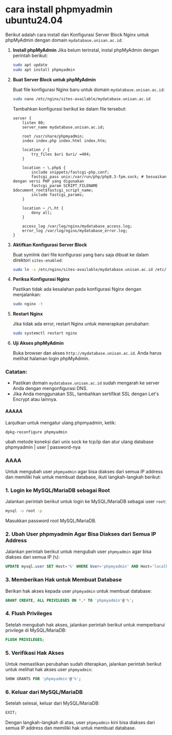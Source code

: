 # cara install phpmyadmin ubuntu24.04
Berikut adalah cara install dan Konfigurasi Server Block Nginx untuk phpMyAdmin dengan domain `mydatabase.unisan.ac.id`:

1. **Install phpMyAdmin**
   Jika belum terinstal, instal phpMyAdmin dengan perintah berikut:
   ```bash
   sudo apt update
   sudo apt install phpmyadmin
   ```

2. **Buat Server Block untuk phpMyAdmin**

   Buat file konfigurasi Nginx baru untuk domain `mydatabase.unisan.ac.id`:
   ```bash
   sudo nano /etc/nginx/sites-available/mydatabase.unisan.ac.id
   ```

   Tambahkan konfigurasi berikut ke dalam file tersebut:
   ```nginx
   server {
       listen 80;
       server_name mydatabase.unisan.ac.id;

       root /usr/share/phpmyadmin;
       index index.php index.html index.htm;

       location / {
           try_files $uri $uri/ =404;
       }

       location ~ \.php$ {
           include snippets/fastcgi-php.conf;
           fastcgi_pass unix:/var/run/php/php8.3-fpm.sock; # Sesuaikan dengan versi PHP yang digunakan
           fastcgi_param SCRIPT_FILENAME $document_root$fastcgi_script_name;
           include fastcgi_params;
       }

       location ~ /\.ht {
           deny all;
       }

       access_log /var/log/nginx/mydatabase_access.log;
       error_log /var/log/nginx/mydatabase_error.log;
   }
   ```

3. **Aktifkan Konfigurasi Server Block**

   Buat symlink dari file konfigurasi yang baru saja dibuat ke dalam direktori `sites-enabled`:
   ```bash
   sudo ln -s /etc/nginx/sites-available/mydatabase.unisan.ac.id /etc/nginx/sites-enabled/
   ```

4. **Periksa Konfigurasi Nginx**

   Pastikan tidak ada kesalahan pada konfigurasi Nginx dengan menjalankan:
   ```bash
   sudo nginx -t
   ```

5. **Restart Nginx**

   Jika tidak ada error, restart Nginx untuk menerapkan perubahan:
   ```bash
   sudo systemctl restart nginx
   ```

6. **Uji Akses phpMyAdmin**

   Buka browser dan akses `http://mydatabase.unisan.ac.id`. Anda harus melihat halaman login phpMyAdmin.

### Catatan:
- Pastikan domain `mydatabase.unisan.ac.id` sudah mengarah ke server Anda dengan mengonfigurasi DNS.
- Jika Anda menggunakan SSL, tambahkan sertifikat SSL dengan Let's Encrypt atau lainnya.
#### AAAAA ####

Lanjutkan untuk mengatur ulang phpmyadmin, ketik:
```code
dpkg-reconfigure phpmyadmin
```
ubah metode koneksi dari unix sock ke tcp/ip dan atur ulang database phpmyadmin | user | password-nya
### AAAA ####
Untuk mengubah user `phpmyadmin` agar bisa diakses dari semua IP address dan memiliki hak untuk membuat database, ikuti langkah-langkah berikut:

### 1. **Login ke MySQL/MariaDB sebagai Root**
   Jalankan perintah berikut untuk login ke MySQL/MariaDB sebagai user `root`:
   ```bash
   mysql -u root -p
   ```

   Masukkan password root MySQL/MariaDB.

### 2. **Ubah User phpmyadmin Agar Bisa Diakses dari Semua IP Address**
   Jalankan perintah berikut untuk mengubah user `phpmyadmin` agar bisa diakses dari semua IP (`%`):
   ```sql
   UPDATE mysql.user SET Host='%' WHERE User='phpmyadmin' AND Host='localhost';
   ```

### 3. **Memberikan Hak untuk Membuat Database**
   Berikan hak akses kepada user `phpmyadmin` untuk membuat database:
   ```sql
   GRANT CREATE, ALL PRIVILEGES ON *.* TO 'phpmyadmin'@'%';
   ```

### 4. **Flush Privileges**
   Setelah mengubah hak akses, jalankan perintah berikut untuk memperbarui privilege di MySQL/MariaDB:
   ```sql
   FLUSH PRIVILEGES;
   ```

### 5. **Verifikasi Hak Akses**
   Untuk memastikan perubahan sudah diterapkan, jalankan perintah berikut untuk melihat hak akses user `phpmyadmin`:
   ```sql
   SHOW GRANTS FOR 'phpmyadmin'@'%';
   ```

### 6. **Keluar dari MySQL/MariaDB**
   Setelah selesai, keluar dari MySQL/MariaDB:
   ```sql
   EXIT;
   ```

Dengan langkah-langkah di atas, user `phpmyadmin` kini bisa diakses dari semua IP address dan memiliki hak untuk membuat database.
